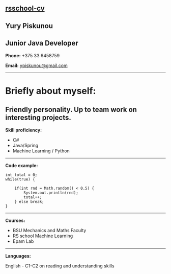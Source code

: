 [rsschool-cv](https://ypiskunou.github.io/rsschool-cv/)
---

## Yury Piskunou

Junior Java Developer
---
**Phone:** +375 33 6458759

**Email:** ypiskunou@gmail.com

---
# **Briefly about myself:**

Friendly personality. Up to team work on interesting projects.
---


**Skill proficiency:**

+ C#
+ Java/Spring
+ Machine Learning / Python
---

**Code example:**

```
int total = 0;
while(true) {

	if(int rnd = Math.random() < 0.5) {
		System.out.println(rnd);
		total++;
	} else break;
}
```

---

**Courses:**

+ BSU Mechanics and Maths Faculty
+ RS school Machine Learning
+ Epam Lab
---

**Languages:**

English - C1-C2 on reading and understanding skills